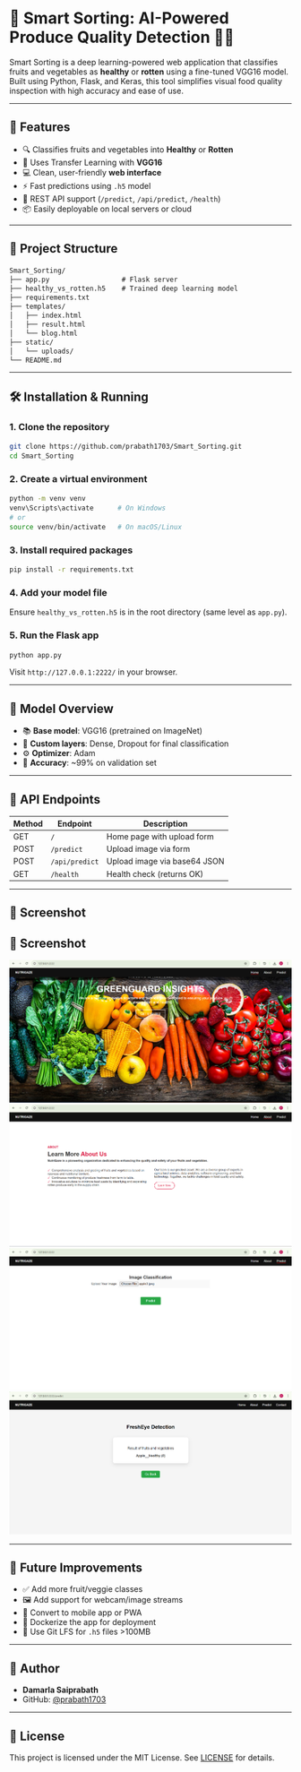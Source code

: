 
# 🧠 Smart Sorting: AI-Powered Produce Quality Detection 🍎🥦

Smart Sorting is a deep learning-powered web application that classifies fruits and vegetables as **healthy** or **rotten** using a fine-tuned VGG16 model. Built using Python, Flask, and Keras, this tool simplifies visual food quality inspection with high accuracy and ease of use.

---

## 🚀 Features

- 🔍 Classifies fruits and vegetables into **Healthy** or **Rotten**
- 🧠 Uses Transfer Learning with **VGG16**
- 💻 Clean, user-friendly **web interface**
- ⚡ Fast predictions using `.h5` model
- 🔌 REST API support (`/predict`, `/api/predict`, `/health`)
- 📦 Easily deployable on local servers or cloud

---

## 📂 Project Structure

```
Smart_Sorting/
├── app.py                  # Flask server
├── healthy_vs_rotten.h5    # Trained deep learning model
├── requirements.txt
├── templates/
│   ├── index.html
│   ├── result.html
│   └── blog.html
├── static/
│   └── uploads/
└── README.md
```

---

## 🛠️ Installation & Running

### 1. Clone the repository
```bash
git clone https://github.com/prabath1703/Smart_Sorting.git
cd Smart_Sorting
```

### 2. Create a virtual environment
```bash
python -m venv venv
venv\Scripts\activate      # On Windows
# or
source venv/bin/activate   # On macOS/Linux
```

### 3. Install required packages
```bash
pip install -r requirements.txt
```

### 4. Add your model file
Ensure `healthy_vs_rotten.h5` is in the root directory (same level as `app.py`).

### 5. Run the Flask app
```bash
python app.py
```
Visit `http://127.0.0.1:2222/` in your browser.

---

## 🧪 Model Overview

- 📚 **Base model**: VGG16 (pretrained on ImageNet)
- 🧠 **Custom layers**: Dense, Dropout for final classification
- ⚙️ **Optimizer**: Adam
- 🎯 **Accuracy**: ~99% on validation set

---

## 📲 API Endpoints

| Method | Endpoint         | Description                  |
|--------|------------------|------------------------------|
| GET    | `/`              | Home page with upload form   |
| POST   | `/predict`       | Upload image via form        |
| POST   | `/api/predict`   | Upload image via base64 JSON |
| GET    | `/health`        | Health check (returns OK)    |

---

## 📸 Screenshot

## 📸 Screenshot

![Smart Sorting UI](static/assets/Screenshot1.png)
![Smart Sorting UI](static/assets/Screenshot2.png)
![Smart Sorting UI](static/assets/Screenshot3.png)
![Smart Sorting UI](static/assets/Screenshot4.png)

---

## 🔮 Future Improvements

- ✅ Add more fruit/veggie classes
- 🖼️ Add support for webcam/image streams
- 📱 Convert to mobile app or PWA
- 🐳 Dockerize the app for deployment
- 📁 Use Git LFS for `.h5` files >100MB

---

## 👤 Author

- **Damarla Saiprabath**  
- GitHub: [@prabath1703](https://github.com/prabath1703)

---

## 📄 License

This project is licensed under the MIT License. See [LICENSE](LICENSE) for details.
